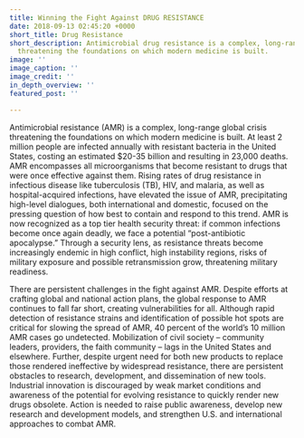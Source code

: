 ```yaml
---
title: Winning the Fight Against DRUG RESISTANCE
date: 2018-09-13 02:45:20 +0000
short_title: Drug Resistance
short_description: Antimicrobial drug resistance is a complex, long-range global crisis
  threatening the foundations on which modern medicine is built.
image: ''
image_caption: ''
image_credit: ''
in_depth_overview: ''
featured_post: ''

---
```

Antimicrobial resistance (AMR) is a complex, long-range global crisis threatening the foundations on which modern medicine is built. At least 2 million people are infected annually with resistant bacteria in the United States, costing an estimated $20-35 billion and resulting in 23,000 deaths. AMR encompasses all microorganisms that become resistant to drugs that were once effective against them. Rising rates of drug resistance in infectious disease like tuberculosis (TB), HIV, and malaria, as well as hospital-acquired infections, have elevated the issue of AMR, precipitating high-level dialogues, both international and domestic, focused on the pressing question of how best to contain and respond to this trend. AMR is now recognized as a top tier health security threat: if common infections become once again deadly, we face a potential “post-antibiotic apocalypse.” Through a security lens, as resistance threats become increasingly endemic in high conflict, high instability regions, risks of military exposure and possible retransmission grow, threatening military readiness.

There are persistent challenges in the fight against AMR. Despite efforts at crafting global and national action plans, the global response to AMR continues to fall far short, creating vulnerabilities for all. Although rapid detection of resistance strains and identification of possible hot spots are critical for slowing the spread of AMR, 40 percent of the world’s 10 million AMR cases go undetected. Mobilization of civil society – community leaders, providers, the faith community – lags in the United States and elsewhere. Further, despite urgent need for both new products to replace those rendered ineffective by widespread resistance, there are persistent obstacles to research, development, and dissemination of new tools. Industrial innovation is discouraged by weak market conditions and awareness of the potential for evolving resistance to quickly render new drugs obsolete. Action is needed to raise public awareness, develop new research and development models, and strengthen U.S. and international approaches to combat AMR.